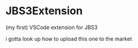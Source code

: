# JBS3Extension
 (my first) VSCode extension for JBS3
 
 i gotta look up how to upload this one to the market